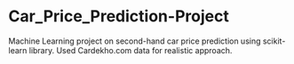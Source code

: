 # Car_Price_Prediction-Project 
Machine Learning project on second-hand car price prediction using scikit-learn library.
Used Cardekho.com data for realistic approach.
